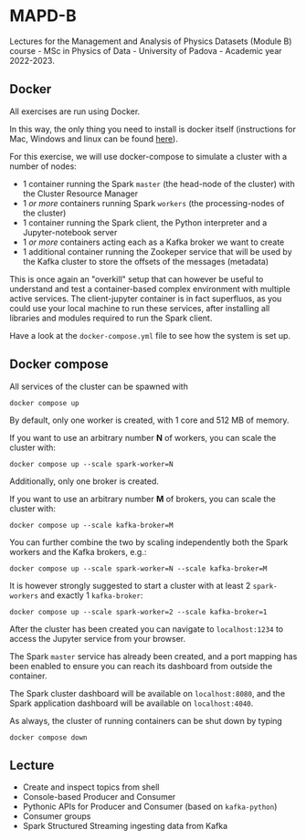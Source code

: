 # MAPD-B

Lectures for the Management and Analysis of Physics Datasets (Module B) course - MSc in Physics of Data - University of Padova - Academic year 2022-2023.

## Docker

All exercises are run using Docker.

In this way, the only thing you need to install is docker itself (instructions for Mac, Windows and linux can be found [here](https://docs.docker.com/get-docker/)).

For this exercise, we will use docker-compose to simulate a cluster with a number of nodes: 
- 1 container running the Spark `master` (the head-node of the cluster) with the Cluster Resource Manager
- 1 _or more_ containers running Spark `workers` (the processing-nodes of the cluster)
- 1 container running the Spark client, the Python interpreter and a Jupyter-notebook server
- 1 _or more_ containers acting each as a Kafka broker we want to create
- 1 additional container running the Zookeper service that will be used by the Kafka cluster to store the offsets of the messages (metadata)

This is once again an "overkill" setup that can however be useful to understand and test a container-based complex environment with multiple active services. The client-jupyter container is in fact superfluos, as you could use your local machine to run these services, after installing all libraries and modules required to run the Spark client.

Have a look at the `docker-compose.yml` file to see how the system is set up.

## Docker compose

All services of the cluster can be spawned with 

```
docker compose up
```

By default, only one worker is created, with 1 core and 512 MB of memory.

If you want to use an arbitrary number **N** of workers, you can scale the cluster with:

```
docker compose up --scale spark-worker=N
```

Additionally, only one broker is created.

If you want to use an arbitrary number **M** of brokers, you can scale the cluster with:

```
docker compose up --scale kafka-broker=M
```

You can further combine the two by scaling independently both the Spark workers and the Kafka brokers, e.g.:

```
docker compose up --scale spark-worker=N --scale kafka-broker=M
```

It is however strongly suggested to start a cluster with at least 2 `spark-workers` and exactly 1 `kafka-broker`:

```
docker compose up --scale spark-worker=2 --scale kafka-broker=1
```

After the cluster has been created you can navigate to `localhost:1234` to access the Jupyter service from your browser. 

The Spark `master` service has already been created, and a port mapping has been enabled to ensure you can reach its dashboard from outside the container. 

The Spark cluster dashboard will be available on `localhost:8080`, and the Spark application dashboard will be available on `localhost:4040`.

As always, the cluster of running containers can be shut down by typing
```
docker compose down
```

## Lecture

* Create and inspect topics from shell
* Console-based Producer and Consumer
* Pythonic APIs for Producer and Consumer (based on `kafka-python`)
* Consumer groups
* Spark Structured Streaming ingesting data from Kafka
